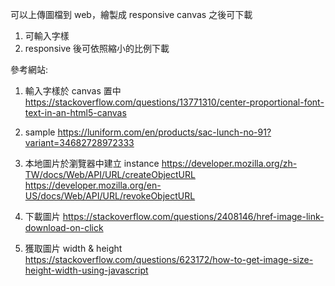 可以上傳圖檔到 web，繪製成 responsive canvas 之後可下載

1. 可輸入字樣
2. responsive 後可依照縮小的比例下載

參考網站:

1. 輸入字樣於 canvas 置中
   https://stackoverflow.com/questions/13771310/center-proportional-font-text-in-an-html5-canvas

2. sample
   https://luniform.com/en/products/sac-lunch-no-91?variant=34682728972333

3. 本地圖片於瀏覽器中建立 instance
   https://developer.mozilla.org/zh-TW/docs/Web/API/URL/createObjectURL
   https://developer.mozilla.org/en-US/docs/Web/API/URL/revokeObjectURL

4. 下載圖片
   https://stackoverflow.com/questions/2408146/href-image-link-download-on-click

5. 獲取圖片 width & height
   https://stackoverflow.com/questions/623172/how-to-get-image-size-height-width-using-javascript
